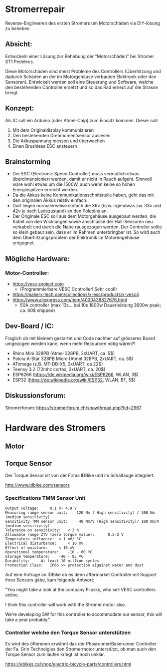 # Stromerrepair
Reverse-Engineeren des ersten Stromers um Motorschäden via DIY-lösung zu beheben

## Absicht:

Entwickeln einer Lösung zur Behebung der "Motorschäden" bei Stromer ST1 Pedelecs.

Diese Motorschäden sind meist Probleme des Controllers (Überhitzung und dadurch Schäden an der im Motorgehäuse verbauten Elektronik oder den Sensoren). Entwickelt werden soll eine Steuerung und Software, welche den bestehenden Controller ersetzt und so das Rad erneut auf die Strasse bringt.

## Konzept:

Als IC soll ein Arduino (oder Atmel-Chip) zum Einsatz kommen. Dieser soll:

1. Mit dem Originaldisplay kommunizieren
2. Den bestehenden Drehmomentsensor auslesen
3. Die Akkuspannung messen und überwachen
4. Einen Brushless ESC ansteuern

## Brainstorming

- Der ESC (Electronic Speed Controller) muss vermutlich etwas überdimensioniert werden, damit er nicht in Rauch aufgeht. Sinnvoll wäre wohl etwas um die 1500W, auch wenn keine so hohen Energiespitzen erreicht werden.
- Da die Akkus keine Kommunikationsschnittstelle haben, geht das mit den originalen Akkus relativ einfach.
- Dort liegen normalerweise einfach die 36v (bzw. irgendwas zw. 33v und 42v je nach Ladezustand) an den Polepins an.
- Der Originale ESC soll aus dem Motorgehäuse ausgebaut werden, die Kabel von den Wicklungen sowie anschlüsse der Hall-Sensoren neu verkabelt und durch die Nabe rausgezogen werden. Der Controller sollte so klein gebaut sein, dass er im Rahmen unterbringbar ist. So wird auch dem Überhitzungsproblem der Elektronik im Motorengehäuse entgegnet.

## Mögliche Hardware:

### Motor-Controller:
- https://vesc-project.com
  - (Programmierbare VESC Controller! Sehr cool!)
- https://makerx-tech.com/collections/x-esc/products/x-vesc4
- https://www.aliexpress.com/item/4000438827676.html
  - 50A controller (max 13s... bei 10s 1800w Dauerleistung 3600w peak; ca. 60$ shipped)

## Dev-Board / IC:

Fraglich ob mit kleinem gestartet und Code nachher auf grösseres Board umgezogen werden kann, wenn mehr Recourcen nötig wären?!
- Rhino Mini 328PB (Atmel 328PB, 2xUART, ca. 5$)
- Pololu A-Star 328PB Micro (Atmel 328PB, 2xUART, ca. 5$)
- ATxmega (z.B. MT-DB-X5, 2xUART, ca 22$)
- Teensy 3.2 (72mhz cortex, 3xUART, ca. 20$)
- ESP8266 (https://de.wikipedia.org/wiki/ESP8266, WLAN, 3$)
- ESP32 (https://de.wikipedia.org/wiki/ESP32, WLAN, BT, 5$)

## Diskussionsforum:

Stromerforum: https://stromerforum.ch/showthread.php?tid=2967

# Hardware des Stromers

## Motor

## Torque Sensor
Der Torque Sensor ist von der Firma IDBike und im Schaltauge integriert.

http://www.idbike.com/sensors

### Specifications TMM Sensor Unit

```Supply voltage: 	5 V
Output voltage: 	0,1 V- 4,9 V
Measuring range sensor unit: 	120 Nm ( High sensitivity) / 300 Nm  (medium sensitivity)
Sensitivity TMM sensor unit: 	 40 Nm/V (High sensitivity)/ 100 Nm/V  (medium sensitivity)
Tolerance on sensitivity: 	< 3 %
Allowable range ZTV (zero torque value): 	  0,5-2 V 
Temperature influence: 	< 1 mV/ ºC
Electrical disturbance: 	< 10 mV
Effect of moisture: 	< 10 mV
Operational temperature: 	-10 - 60 ºC
Storage temperature: 	-40 - 85 ºC
Durability: 	At least 10 million cycles
Protection Class: 	IP66 >> protection aigainst water and dust
```

Auf eine Anfrage an IDBike ob es denn aftermarket Controller mit Support ihres Sensors gäbe, kam folgende Antwort:

"You might take a look at the company Flipsky, who sell VESC controllers online.

I think this controller will work with the Stromer motor also.

We’re developing SW for this controller to accommodate our sensor, this will take a year probably."

### Controller welche den Torque Sensor unterstützen

Es wird des öfterenen erwähnt das der Phasrunner/Baserunner Controller der Fa. Grin Technolgies den Stromermotor unterstützt, ob man auch den Torque Sensor zum laufen kriegt ist noch unklar.

https://ebikes.ca/shop/electric-bicycle-parts/controllers.html
